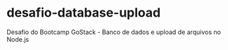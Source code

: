 # desafio-database-upload
Desafio do Bootcamp GoStack - Banco de dados e upload de arquivos no Node.js
